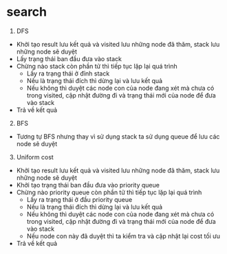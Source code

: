 # search

1. DFS
- Khởi tạo result lưu kết quả và visited lưu những node đã thăm, stack lưu những node sẽ duyệt
- Lấy trạng thái ban đầu đưa vào stack
- Chừng nào stack còn phần tử thì tiếp tục lặp lại quá trình
    + Lấy ra trạng thái ở đỉnh stack
    + Nếu là trạng thái đích thì dừng lại và lưu kết quả
    + Nếu không thì duyệt các node con của node đang xét mà chưa có trong visited, cập nhật đường đi và trạng thái mới của node để đưa vào stack
- Trả về kết quả

2. BFS
- Tương tự BFS nhưng thay vì sử dụng stack ta sử dụng queue để lưu các node sẽ duyệt

3. Uniform cost
- Khởi tạo result lưu kết quả và visited lưu những node đã thăm, stack lưu những node sẽ duyệt
- Khởi tạo trạng thái ban đầu đưa vào priority queue
- Chừng nào priority queue còn phần tử thì tiếp tục lặp lại quá trình
    + Lấy ra trạng thái ở đầu priority queue
    + Nếu là trạng thái đích thì dừng lại và lưu kết quả
    + Nếu không thì duyệt các node con của node đang xét mà chưa có trong visited, cập nhật đường đi và trạng thái mới của node để đưa vào stack
    + Nếu node con này đã duyệt thì ta kiểm tra và cập nhật lại cost tối ưu
- Trả về kết quả
